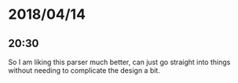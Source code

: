 # 2018/04/14

## 20:30

So I am liking this parser much better, can just go straight into things
without needing to complicate the design a bit.
